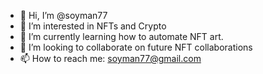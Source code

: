 - 👋 Hi, I’m @soyman77
- 👀 I’m interested in NFTs and Crypto
- 🌱 I’m currently learning how to automate NFT art.
- 💞️ I’m looking to collaborate on future NFT collaborations
- 📫 How to reach me: soyman77@gmail.com

<!---
soyman77/soyman77 is a ✨ special ✨ repository because its `README.md` (this file) appears on your GitHub profile.
You can click the Preview link to take a look at your changes.
--->
